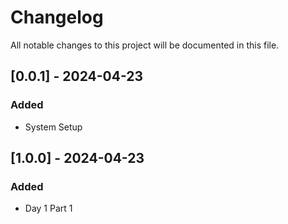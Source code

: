 # Changelog

All notable changes to this project will be documented in this file.

## [0.0.1] - 2024-04-23

### Added

- System Setup

## [1.0.0] - 2024-04-23

### Added

- Day 1 Part 1 